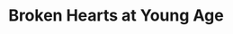 ---
pid: llc2
title: Broken Hearts at Young Age
location_transcription: 
coordinates: "[-75.176024795948, 39.95586172039]"
zipcode: 
gen_neighborhood: 
neighborhood: 
outside_phl: 
age: '11'
age_range: 6-13
instagram: 
image_file_name: llc_2.jpg
proposal_transcription: |-
  caring and terrible
  taken away to a different home
  savoring the last thing your family gave you before you go
topic: Family
topic_summary: '0'
type: Other No Form
keywords_other: 
credit: Biboye Dkukwo
image_labels: 
twitter: 
facebook: 
permalink: "/monuments/llc2/"
layout: item-page
---